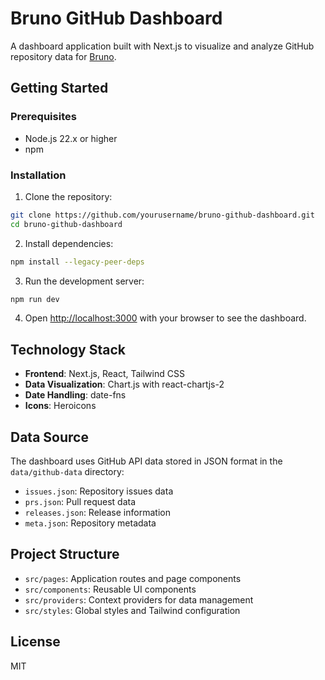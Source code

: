 # Bruno GitHub Dashboard

A dashboard application built with Next.js to visualize and analyze GitHub repository data for [Bruno](https://github.com/usebruno/bruno).

## Getting Started

### Prerequisites

- Node.js 22.x or higher
- npm 

### Installation

1. Clone the repository:
```bash
git clone https://github.com/yourusername/bruno-github-dashboard.git
cd bruno-github-dashboard
```

2. Install dependencies:
```bash
npm install --legacy-peer-deps
```

3. Run the development server:
```bash
npm run dev
```

4. Open [http://localhost:3000](http://localhost:3000) with your browser to see the dashboard.

## Technology Stack

- **Frontend**: Next.js, React, Tailwind CSS
- **Data Visualization**: Chart.js with react-chartjs-2
- **Date Handling**: date-fns
- **Icons**: Heroicons

## Data Source

The dashboard uses GitHub API data stored in JSON format in the `data/github-data` directory:
- `issues.json`: Repository issues data
- `prs.json`: Pull request data
- `releases.json`: Release information
- `meta.json`: Repository metadata

## Project Structure

- `src/pages`: Application routes and page components
- `src/components`: Reusable UI components
- `src/providers`: Context providers for data management
- `src/styles`: Global styles and Tailwind configuration

## License
MIT